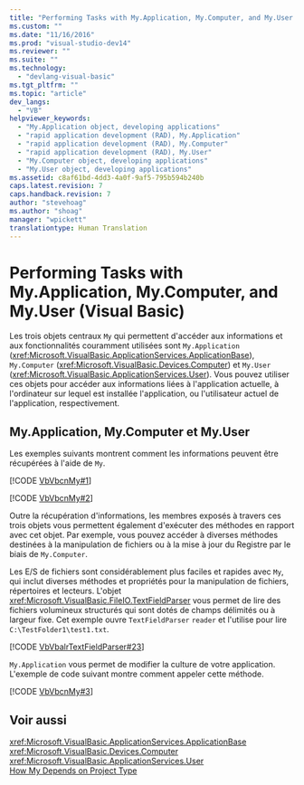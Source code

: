 ```yaml
---
title: "Performing Tasks with My.Application, My.Computer, and My.User (Visual Basic) | Microsoft Docs"
ms.custom: ""
ms.date: "11/16/2016"
ms.prod: "visual-studio-dev14"
ms.reviewer: ""
ms.suite: ""
ms.technology: 
  - "devlang-visual-basic"
ms.tgt_pltfrm: ""
ms.topic: "article"
dev_langs: 
  - "VB"
helpviewer_keywords: 
  - "My.Application object, developing applications"
  - "rapid application development (RAD), My.Application"
  - "rapid application development (RAD), My.Computer"
  - "rapid application development (RAD), My.User"
  - "My.Computer object, developing applications"
  - "My.User object, developing applications"
ms.assetid: c8af61bd-4dd3-4a0f-9af5-795b594b240b
caps.latest.revision: 7
caps.handback.revision: 7
author: "stevehoag"
ms.author: "shoag"
manager: "wpickett"
translationtype: Human Translation
---
```

# Performing Tasks with My.Application, My.Computer, and My.User (Visual Basic)
Les trois objets centraux `My` qui permettent d'accéder aux informations et aux fonctionnalités couramment utilisées sont `My.Application` \(<xref:Microsoft.VisualBasic.ApplicationServices.ApplicationBase>\), `My.Computer` \(<xref:Microsoft.VisualBasic.Devices.Computer>\) et `My.User` \(<xref:Microsoft.VisualBasic.ApplicationServices.User>\).  Vous pouvez utiliser ces objets pour accéder aux informations liées à l'application actuelle, à l'ordinateur sur lequel est installée l'application, ou l'utilisateur actuel de l'application, respectivement.  
  
## My.Application, My.Computer et My.User  
 Les exemples suivants montrent comment les informations peuvent être récupérées à l'aide de `My`.  
  
 [!CODE [VbVbcnMy#1](../CodeSnippet/VS_Snippets_VBCSharp/VbVbcnMy#1)]  
  
 [!CODE [VbVbcnMy#2](../CodeSnippet/VS_Snippets_VBCSharp/VbVbcnMy#2)]  
  
 Outre la récupération d'informations, les membres exposés à travers ces trois objets vous permettent également d'exécuter des méthodes en rapport avec cet objet.  Par exemple, vous pouvez accéder à diverses méthodes destinées à la manipulation de fichiers ou à la mise à jour du Registre par le biais de `My.Computer`.  
  
 Les E\/S de fichiers sont considérablement plus faciles et rapides avec `My`, qui inclut diverses méthodes et propriétés pour la manipulation de fichiers, répertoires et lecteurs.  L'objet <xref:Microsoft.VisualBasic.FileIO.TextFieldParser> vous permet de lire des fichiers volumineux structurés qui sont dotés de champs délimités ou à largeur fixe.  Cet exemple ouvre `TextFieldParser` `reader` et l'utilise pour lire `C:\TestFolder1\test1.txt`.  
  
 [!CODE [VbVbalrTextFieldParser#23](../CodeSnippet/VS_Snippets_VBCSharp/VbVbalrTextFieldParser#23)]  
  
 `My.Application` vous permet de modifier la culture de votre application.  L'exemple de code suivant montre comment appeler cette méthode.  
  
 [!CODE [VbVbcnMy#3](../CodeSnippet/VS_Snippets_VBCSharp/VbVbcnMy#3)]  
  
## Voir aussi  
 <xref:Microsoft.VisualBasic.ApplicationServices.ApplicationBase>   
 <xref:Microsoft.VisualBasic.Devices.Computer>   
 <xref:Microsoft.VisualBasic.ApplicationServices.User>   
 [How My Depends on Project Type](../../../visual-basic/developing-apps/development-with-my/how-my-depends-on-project-type.md)